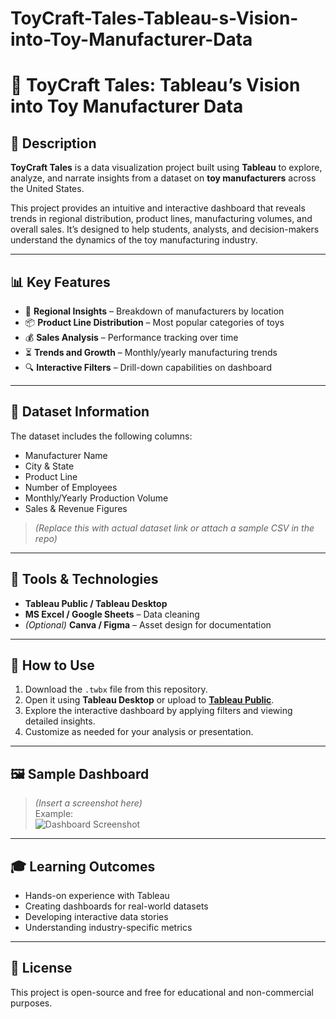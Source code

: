 # ToyCraft-Tales-Tableau-s-Vision-into-Toy-Manufacturer-Data
# 🎠 ToyCraft Tales: Tableau’s Vision into Toy Manufacturer Data

## 📌 Description

**ToyCraft Tales** is a data visualization project built using **Tableau** to explore, analyze, and narrate insights from a dataset on **toy manufacturers** across the United States.

This project provides an intuitive and interactive dashboard that reveals trends in regional distribution, product lines, manufacturing volumes, and overall sales. It’s designed to help students, analysts, and decision-makers understand the dynamics of the toy manufacturing industry.

---

## 📊 Key Features

- 📍 **Regional Insights** – Breakdown of manufacturers by location  
- 📦 **Product Line Distribution** – Most popular categories of toys  
- 💰 **Sales Analysis** – Performance tracking over time  
- ⏳ **Trends and Growth** – Monthly/yearly manufacturing trends  
- 🔍 **Interactive Filters** – Drill-down capabilities on dashboard  

---

## 📁 Dataset Information

The dataset includes the following columns:
- Manufacturer Name  
- City & State  
- Product Line  
- Number of Employees  
- Monthly/Yearly Production Volume  
- Sales & Revenue Figures  

> *(Replace this with actual dataset link or attach a sample CSV in the repo)*

---

## 🧰 Tools & Technologies

- **Tableau Public / Tableau Desktop**  
- **MS Excel / Google Sheets** – Data cleaning  
- *(Optional)* **Canva / Figma** – Asset design for documentation  

---

## 🚀 How to Use

1. Download the `.twbx` file from this repository.
2. Open it using **Tableau Desktop** or upload to **[Tableau Public](https://public.tableau.com)**.
3. Explore the interactive dashboard by applying filters and viewing detailed insights.
4. Customize as needed for your analysis or presentation.

---

## 🖼️ Sample Dashboard

> *(Insert a screenshot here)*  
> Example:  
> ![Dashboard Screenshot](images/dashboard-preview.png)

---

## 🎓 Learning Outcomes

- Hands-on experience with Tableau  
- Creating dashboards for real-world datasets  
- Developing interactive data stories  
- Understanding industry-specific metrics  

---

## 🔖 License

This project is open-source and free for educational and non-commercial purposes.
